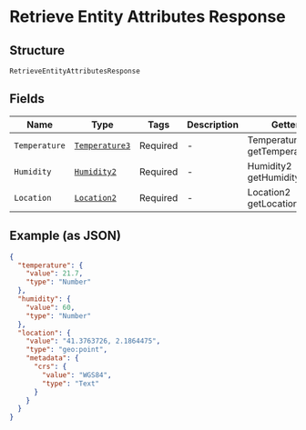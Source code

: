 
# Retrieve Entity Attributes Response

## Structure

`RetrieveEntityAttributesResponse`

## Fields

| Name | Type | Tags | Description | Getter | Setter |
|  --- | --- | --- | --- | --- | --- |
| `Temperature` | [`Temperature3`](../../doc/models/temperature-3.md) | Required | - | Temperature3 getTemperature() | setTemperature(Temperature3 temperature) |
| `Humidity` | [`Humidity2`](../../doc/models/humidity-2.md) | Required | - | Humidity2 getHumidity() | setHumidity(Humidity2 humidity) |
| `Location` | [`Location2`](../../doc/models/location-2.md) | Required | - | Location2 getLocation() | setLocation(Location2 location) |

## Example (as JSON)

```json
{
  "temperature": {
    "value": 21.7,
    "type": "Number"
  },
  "humidity": {
    "value": 60,
    "type": "Number"
  },
  "location": {
    "value": "41.3763726, 2.1864475",
    "type": "geo:point",
    "metadata": {
      "crs": {
        "value": "WGS84",
        "type": "Text"
      }
    }
  }
}
```


